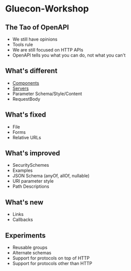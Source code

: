 # Gluecon-Workshop

## The Tao of OpenAPI
- We still have opinions
- Tools rule
- We are still focused on HTTP APIs
- OpenAPI tells you what you can do, not what you can't

## What's different
- [Components](./Different/components.md)
- [Servers](./Different/servers.md)
- Parameter Schema/Style/Content
- RequestBody
 
## What's fixed
- File
- Forms
- Relative URLs
 
## What's improved
- SecuritySchemes
- Examples
- JSON Schema (anyOf, allOf, nullable)
- URI parameter style
- Path Descriptions
 
## What's new
- Links
- Callbacks
 
## Experiments
- Reusable groups
- Alternate schemas
- Support for protocols on top of HTTP
- Support for protocols other than HTTP